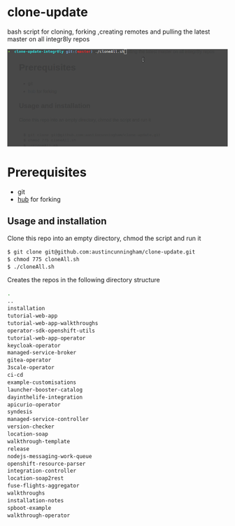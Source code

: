 # clone-update

bash script for cloning, forking ,creating remotes and pulling the latest master on all integr8ly repos

![running with all no answers](./run.gif)

# Prerequisites 

- git
- [hub](https://hub.github.com/) for forking

## Usage and installation

Clone this repo into an empty directory, chmod the script and run it 

```bash
$ git clone git@github.com:austincunningham/clone-update.git
$ chmod 775 cloneAll.sh
$ ./cloneAll.sh

```
Creates the repos in the following directory structure

```bash
.
..
installation
tutorial-web-app
tutorial-web-app-walkthroughs
operator-sdk-openshift-utils
tutorial-web-app-operator
keycloak-operator
managed-service-broker
gitea-operator
3scale-operator
ci-cd
example-customisations
launcher-booster-catalog
dayinthelife-integration
apicurio-operator
syndesis
managed-service-controller
version-checker
location-soap
walkthrough-template
release
nodejs-messaging-work-queue
openshift-resource-parser
integration-controller
location-soap2rest
fuse-flights-aggregator
walkthroughs
installation-notes
spboot-example
walkthrough-operator
```

